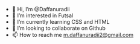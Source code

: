 - 👋 Hi, I’m @Daffanuradii
- 👀 I’m interested in Futsal
- 🌱 I’m currently learning CSS and HTML
- 💞️ I’m looking to collaborate on Github
- 📫 How to reach me m.daffanuradii2@gmail.com

<!---
Daffanuradii/Daffanuradii is a ✨ special ✨ repository because its `README.md` (this file) appears on your GitHub profile.
You can click the Preview link to take a look at your changes.
--->

